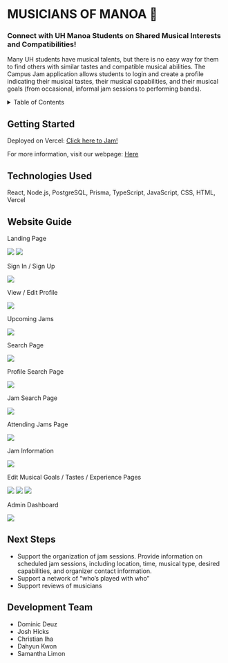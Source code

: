 <h1> MUSICIANS OF MANOA 🎵 </h1>
<h3> Connect with UH Manoa Students on Shared Musical Interests and Compatibilities! </h3>
<p> Many UH students have musical talents, but there is no easy way for them to find others with similar tastes and compatible musical abilities. The Campus Jam application allows students to login and create a profile indicating their musical tastes, their musical capabilities, and their musical goals (from occasional, informal jam sessions to performing bands). </p>

<!-- TABLE OF CONTENTS -->
<details>
  <summary>Table of Contents</summary>
  <ol>
    <li>
      <a href="#getting-started">Getting Started</a>
    </li>
    <li>
      <a href="#technologies-used">Technologies Used</a></li>
    </li>
    <li>
      <a href="#website-guide">Website Guide</a>
    </li>
    <li>
      <a href="#next-steps">Next Steps</a>
    </li>
    <li>
      <a href="#development-team">Development Team</a>
    </li>
  </ol>
</details>

## Getting Started

Deployed on Vercel:
<a href="https://musicians-of-manoa.vercel.app/" width="250px">Click here to Jam!</a>

For more information, visit our webpage: 
<a href="https://musicians-of-manoa.github.io/" width="250px"> Here </a>

## Technologies Used

React, Node.js, PostgreSQL, Prisma,
TypeScript, JavaScript, CSS, HTML,
Vercel

## Website Guide
<p> Landing Page </p>
<img src="https://musicians-of-manoa.github.io/img/landing-1.png"> 
<img src="https://musicians-of-manoa.github.io/img/landing-2.png">

<p> Sign In / Sign Up </p>
<img src="https://musicians-of-manoa.github.io/img/signin.png"> 

<p> View / Edit Profile </p>
<img src="https://musicians-of-manoa.github.io/img/view-profile.png"/> 

<p> Upcoming Jams </p>
<img src="https://musicians-of-manoa.github.io/img/upcoming-jams.png">

<p> Search Page </p>
<img src="https://musicians-of-manoa.github.io/img/search.png">

<p> Profile Search Page </p>
<img src="https://musicians-of-manoa.github.io/img/search-profiles.png">

<p> Jam Search Page </p>
<img src="https://musicians-of-manoa.github.io/img/search-jams.png">

<p> Attending Jams Page </p>
<img src="https://musicians-of-manoa.github.io/img/attending-jams.png">

<p> Jam Information </p>
<img src="https://musicians-of-manoa.github.io/img/jam-information.png">

<p> Edit Musical Goals / Tastes / Experience Pages </p>
<img src="https://musicians-of-manoa.github.io/img/editGoal.png">
<img src="https://musicians-of-manoa.github.io/img/editTaste.png">
<img src="https://musicians-of-manoa.github.io/img/editExperience.png">

<p> Admin Dashboard </p>
<img src="https://musicians-of-manoa.github.io/img/admin-dashboard.png">

## Next Steps

<ul>
 <li> Support the organization of jam sessions. Provide information on scheduled jam sessions, including location, time, musical type, desired capabilities, and organizer contact information. </li>
 <li> Support a network of “who’s played with who” </li>
 <li> Support reviews of musicians </li>
</ul>

## Development Team

<ul>
  <li> Dominic Deuz </li>
  <li> Josh Hicks </li>
  <li> Christian Iha </li>
  <li> Dahyun Kwon </li>
  <li> Samantha Limon </li>
</ul>

